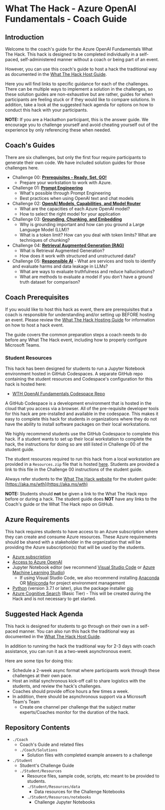 # What The Hack - Azure OpenAI Fundamentals - Coach Guide

## Introduction

Welcome to the coach's guide for the Azure OpenAI Fundamentals What The Hack. This hack is designed to be completed individually in a self-paced, self-administered manner without a coach or being part of an event.

However, you can use this coach's guide to host a hack the traditional way as documented in the [What The Hack Host Guide](https://aka.ms/wthhost).

Here you will find links to specific guidance for each of the challenges. There can be multiple ways to implement a solution in the challenges, so these solution guides are non-exhaustive but are rather, guides for when participants are feeling stuck or if they would like to compare solutions. In addition, take a look at the suggested hack agenda for options on how to conduct this hack with your participants.

**NOTE:** If you are a Hackathon participant, this is the answer guide. We encourage you to challenge yourself and avoid cheating yourself out of the experience by only referencing these when needed.

<!-- Commented out until  presentation slides are actually posted
This hack includes an optional [lecture presentation](Lectures.pptx) that features short presentations to introduce key topics associated with each challenge.
-->

## Coach's Guides
There are six challenges, but only the first four require participants to generate their own code. We have included solution guides for those challenges here.

- Challenge 00: **[Prerequisites - Ready, Set, GO!](./Solution-00.md)**
	 - Prepare your workstation to work with Azure.
- Challenge 01: **[Prompt Engineering](./Solution-01.md)**
	 - What's possible through Prompt Engineering 
	 - Best practices when using OpenAI text and chat models
- Challenge 02: **[OpenAI Models, Capabilities, and Model Router](./Solution-02.md)**
   - What are the capacities of each Azure OpenAI model?
	- How to select the right model for your application
- Challenge 03: **[Grounding, Chunking, and Embedding](./Solution-03.md)**
	 - Why is grounding important and how can you ground a Large Language Model (LLM)?
	 - What is a token limit? How can you deal with token limits? What are techniques of chunking?
- Challenge 04: **[Retrieval Augmented Generation (RAG)](./Solution-04.md)**
	 - What is Retrieval Augmented Generation?
	 - How does it work with structured and unstructured data?
- Challenge 05: **[Responsible AI](./Solution-05.md)**
	   - What are services and tools to identify and evaluate harms and data leakage in LLMs?
     - What are ways to evaluate truthfulness and reduce hallucinations?
     - What are methods to evaluate a model if you don't have a ground truth dataset for comparison?

## Coach Prerequisites

If you would like to host this hack as event, there are prerequisites that a coach is responsible for understanding and/or setting up BEFORE hosting an event. Please review the [What The Hack Hosting Guide](https://aka.ms/wthhost) for information on how to host a hack event.

The guide covers the common preparation steps a coach needs to do before any What The Hack event, including how to properly configure Microsoft Teams.

### Student Resources

This hack has been designed for students to run a Jupyter Notebook environment hosted in GitHub Codespaces. A separate GitHub repo containing the student resources and Codespace's configuration for this hack is hosted here:
- [WTH OpenAI Fundamentals Codespace Repo](https://aka.ms/wth/openaifundamentals/codespace)

A GitHub Codespace is a development environment that is hosted in the cloud that you access via a browser. All of the pre-requisite developer tools for this hack are pre-installed and available in the codespace. This makes it easy to complete this hack for students in organizations where they do not have the ability to install software packages on their local workstations.

We highly recommend students use the GitHub Codespace to complete this hack.  If a student wants to set up their local workstation to complete the hack, the instructions for doing so are still listed in Challenge 00 of the student guide.

The student resources required to run this hack from a local workstation are provided in a `Resources.zip` file that is hosted [here](https://aka.ms/wth/openaifundamentals/resources). Students are provided a link to this file in the Challenge 00 instructions of the student guide. 

Always refer students to the [What The Hack website](https://aka.ms/wth) for the student guide: [https://aka.ms/wth](https://aka.ms/wth)

**NOTE:** Students should **not** be given a link to the What The Hack repo before or during a hack. The student guide does **NOT** have any links to the Coach's guide or the What The Hack repo on GitHub.

## Azure Requirements

This hack requires students to have access to an Azure subscription where they can create and consume Azure resources. These Azure requirements should be shared with a stakeholder in the organization that will be providing the Azure subscription(s) that will be used by the students.

- [Azure subscription](https://azure.microsoft.com/en-us/free/) 
  <!-- Estimated spend may be around $10 based on running Cognitive Search for four days (total length of time depends on implementation time) -->
- [Access to Azure OpenAI](https://customervoice.microsoft.com/Pages/ResponsePage.aspx?id=v4j5cvGGr0GRqy180BHbR7en2Ais5pxKtso_Pz4b1_xUOFA5Qk1UWDRBMjg0WFhPMkIzTzhKQ1dWNyQlQCN0PWcu)
- Jupyter Notebook editor (we recommend [Visual Studio Code](https://code.visualstudio.com/Download) or [Azure Machine Learning Studio](https://ml.azure.com/))
	- If using Visual Studio Code, we also recommend installing [Anaconda](https://docs.anaconda.com/anaconda/install) OR [Miniconda](https://docs.anaconda.com/anaconda/install) for project environment management
- [Python](https://www.python.org/downloads/) (version 3.7.1 or later), plus the package installer [pip](https://pypi.org/project/pip/)
- [Azure Cognitive Search](https://learn.microsoft.com/azure/search) (Basic Tier) - This will be created during the Hack and is not necessary to get started.

## Suggested Hack Agenda 

This hack is designed for students to go through on their own in a self-paced manner.  You can also run this hack the traditional way as documented in the [What The Hack Host Guide](https://aka.ms/wthhost).

In addition to running the hack the traditional way for 2-3 days with coach assistance, you can run it as a two-week asynchronous event. 

Here are some tips for doing this:
- Schedule a 2-week async format where participants work through these challenges at their own pace.
- Host an initial synchronous kick-off call to share logistics with the students, and review the hack's challenges.
- Coaches should provide office hours a few times a week.
- In addition, there should be asynchronous support via a Microsoft Team's Team
	- Create one channel per challenge that the subject matter experts/Coaches monitor for the duration of the hack.

## Repository Contents

- `./Coach`
  - Coach's Guide and related files
  - `./Coach/Solutions`
    - Solution files with completed example answers to a challenge
- `./Student`
  - Student's Challenge Guide
  - `./Student/Resources`
    - Resource files, sample code, scripts, etc meant to be provided to students.
    - `./Student/Resources/data`
      - Data resources for the Challenge Notebooks
    - `./Student/Resources/notebooks`
      - Challenge Jupyter Notebooks
